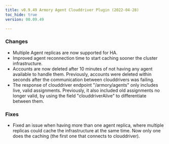 ```yaml
---
title: v0.9.49 Armory Agent Clouddriver Plugin (2022-04-28)
toc_hide: true
version: 00.09.49

---
```


### Changes

* Multiple Agent replicas are now supported for HA.
* Improved agent reconnection time to start caching sooner the cluster infrastructure.
* Accounts are now deleted after 10 minutes of not having any agent available to handle them. Previously, accounts were deleted within seconds after the communication between clouddrivers was failing.
* The response of clouddriver endpoint "/armory/agents" only includes live, valid assignments. Previously, it also included old assignments no longer valid, by using the field "clouddriverAlive" to differentiate between them. 

### Fixes

* Fixed an issue when having more than one agent replica, where multiple replicas could cache the infrastructure at the same time. Now only one does the caching (the first one that connects to clouddriver).

